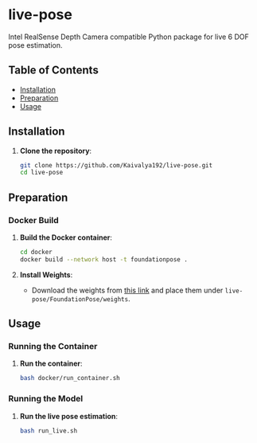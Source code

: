 # live-pose

Intel RealSense Depth Camera compatible Python package for live 6 DOF pose estimation.

## Table of Contents

- [Installation](#installation)
- [Preparation](#preparation)
- [Usage](#usage)

## Installation

1. **Clone the repository**:
    ```sh
    git clone https://github.com/Kaivalya192/live-pose.git
    cd live-pose
    ```

## Preparation

### Docker Build

1. **Build the Docker container**:
    ```sh
    cd docker
    docker build --network host -t foundationpose .
    ```

2. **Install Weights**:
   - Download the weights from [this link](https://drive.google.com/drive/folders/1wJayPZzZLZb6sxm6EeOQCJvzOAibJ693?usp=sharing) and place them under `live-pose/FoundationPose/weights`.

## Usage

### Running the Container

1. **Run the container**:
    ```sh
    bash docker/run_container.sh
    ```

### Running the Model

1. **Run the live pose estimation**:
    ```sh
    bash run_live.sh
    ```

